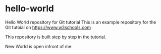 # hello-world
Hello World repository for Git tutorial
This is an example repository for the Git tutoial on https://www.w3schools.com

This repository is built step by step in the tutorial.

New World is open infront of me
